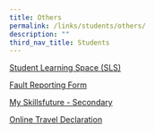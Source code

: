 ```yaml
---
title: Others
permalink: /links/students/others/
description: ""
third_nav_title: Students
---
```

[Student Learning Space (SLS)](https://vle.learning.moe.edu.sg/login)

[Fault Reporting Form](https://docs.google.com/forms/d/e/1FAIpQLSf1dnraQ4e4NSReR5E1jr9-_rhnXkhXKrubXkQk7eRrzYHR9Q/viewform)

[My Skillsfuture - Secondary](https://www.myskillsfuture.gov.sg/content/student/en/secondary.html)


[Online Travel Declaration](https://docs.google.com/forms/d/e/1FAIpQLSc-4B3ZNAJlk0E2T_D420-NDWXJlJEZHTPUbG9sN-ZjVJRxqw/viewform)